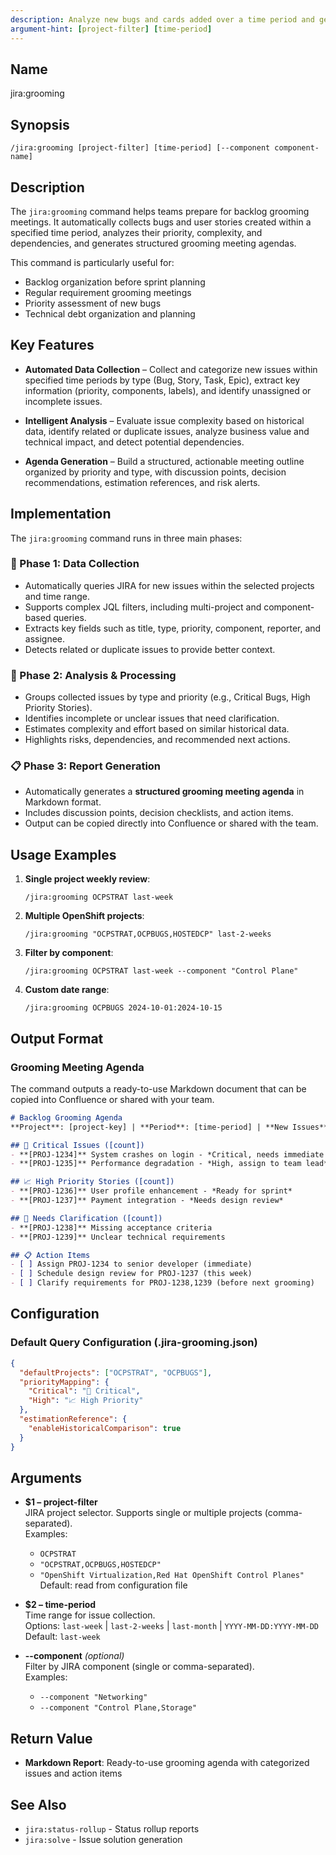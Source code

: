```yaml
---
description: Analyze new bugs and cards added over a time period and generate grooming meeting agenda
argument-hint: [project-filter] [time-period]
---
```


## Name
jira:grooming

## Synopsis
```
/jira:grooming [project-filter] [time-period] [--component component-name]
```

## Description
The `jira:grooming` command helps teams prepare for backlog grooming meetings. It automatically collects bugs and user stories created within a specified time period, analyzes their priority, complexity, and dependencies, and generates structured grooming meeting agendas.

This command is particularly useful for:
- Backlog organization before sprint planning
- Regular requirement grooming meetings
- Priority assessment of new bugs
- Technical debt organization and planning

## Key Features

- **Automated Data Collection** – Collect and categorize new issues within specified time periods by type (Bug, Story, Task, Epic), extract key information (priority, components, labels), and identify unassigned or incomplete issues.

- **Intelligent Analysis** – Evaluate issue complexity based on historical data, identify related or duplicate issues, analyze business value and technical impact, and detect potential dependencies.

- **Agenda Generation** – Build a structured, actionable meeting outline organized by priority and type, with discussion points, decision recommendations, estimation references, and risk alerts.

## Implementation

The `jira:grooming` command runs in three main phases:

### 🧩 Phase 1: Data Collection
- Automatically queries JIRA for new issues within the selected projects and time range.
- Supports complex JQL filters, including multi-project and component-based queries.
- Extracts key fields such as title, type, priority, component, reporter, and assignee.
- Detects related or duplicate issues to provide better context.

### 🧠 Phase 2: Analysis & Processing
- Groups collected issues by type and priority (e.g., Critical Bugs, High Priority Stories).
- Identifies incomplete or unclear issues that need clarification.
- Estimates complexity and effort based on similar historical data.
- Highlights risks, dependencies, and recommended next actions.

### 📋 Phase 3: Report Generation
- Automatically generates a **structured grooming meeting agenda** in Markdown format.
- Includes discussion points, decision checklists, and action items.
- Output can be copied directly into Confluence or shared with the team.

## Usage Examples

1. **Single project weekly review**:
   ```
   /jira:grooming OCPSTRAT last-week
   ```

2. **Multiple OpenShift projects**:
   ```
   /jira:grooming "OCPSTRAT,OCPBUGS,HOSTEDCP" last-2-weeks
   ```

3. **Filter by component**:
   ```
   /jira:grooming OCPSTRAT last-week --component "Control Plane"
   ```

4. **Custom date range**:
   ```
   /jira:grooming OCPBUGS 2024-10-01:2024-10-15
   ```

## Output Format

### Grooming Meeting Agenda

The command outputs a ready-to-use Markdown document that can be copied into Confluence or shared with your team.

```markdown
# Backlog Grooming Agenda
**Project**: [project-key] | **Period**: [time-period] | **New Issues**: [count]

## 🚨 Critical Issues ([count])
- **[PROJ-1234]** System crashes on login - *Critical, needs immediate attention*
- **[PROJ-1235]** Performance degradation - *High, assign to team lead*

## 📈 High Priority Stories ([count])  
- **[PROJ-1236]** User profile enhancement - *Ready for sprint*
- **[PROJ-1237]** Payment integration - *Needs design review*

## 📝 Needs Clarification ([count])
- **[PROJ-1238]** Missing acceptance criteria
- **[PROJ-1239]** Unclear technical requirements

## 📋 Action Items
- [ ] Assign PROJ-1234 to senior developer (immediate)
- [ ] Schedule design review for PROJ-1237 (this week)
- [ ] Clarify requirements for PROJ-1238,1239 (before next grooming)
```

## Configuration

### Default Query Configuration (.jira-grooming.json)
```json
{
  "defaultProjects": ["OCPSTRAT", "OCPBUGS"],
  "priorityMapping": {
    "Critical": "🚨 Critical",
    "High": "📈 High Priority"
  },
  "estimationReference": {
    "enableHistoricalComparison": true
  }
}
```

## Arguments

- **$1 – project-filter**  
  JIRA project selector. Supports single or multiple projects (comma-separated).  
  Examples:
    - `OCPSTRAT`
    - `"OCPSTRAT,OCPBUGS,HOSTEDCP"`
    - `"OpenShift Virtualization,Red Hat OpenShift Control Planes"`  
      Default: read from configuration file

- **$2 – time-period**  
  Time range for issue collection.  
  Options: `last-week` | `last-2-weeks` | `last-month` | `YYYY-MM-DD:YYYY-MM-DD`  
  Default: `last-week`

- **--component** *(optional)*  
  Filter by JIRA component (single or comma-separated).  
  Examples:
    - `--component "Networking"`
    - `--component "Control Plane,Storage"`

## Return Value
- **Markdown Report**: Ready-to-use grooming agenda with categorized issues and action items

## See Also
- `jira:status-rollup` - Status rollup reports
- `jira:solve` - Issue solution generation
